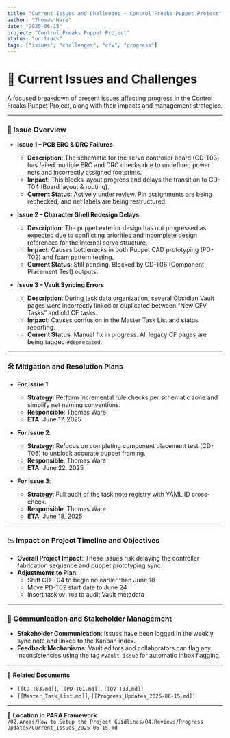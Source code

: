 ```yaml
---
title: "Current Issues and Challenges – Control Freaks Puppet Project"
author: "Thomas Ware"
date: "2025-06-15"
project: "Control Freaks Puppet Project"
status: "on track"
tags: ["issues", "challenges", "cfv", "progress"]
---
```


# 🚧 Current Issues and Challenges

A focused breakdown of present issues affecting progress in the Control Freaks Puppet Project, along with their impacts and management strategies.

---

### 🛑 Issue Overview

- **Issue 1 – PCB ERC & DRC Failures**
  - **Description**: The schematic for the servo controller board (CD-T03) has failed multiple ERC and DRC checks due to undefined power nets and incorrectly assigned footprints.
  - **Impact**: This blocks layout progress and delays the transition to CD-T04 (Board layout & routing).
  - **Current Status**: Actively under review. Pin assignments are being rechecked, and net labels are being restructured.

- **Issue 2 – Character Shell Redesign Delays**
  - **Description**: The puppet exterior design has not progressed as expected due to conflicting priorities and incomplete design references for the internal servo structure.
  - **Impact**: Causes bottlenecks in both Puppet CAD prototyping (PD-T02) and foam pattern testing.
  - **Current Status**: Still pending. Blocked by CD-T06 (Component Placement Test) outputs.

- **Issue 3 – Vault Syncing Errors**
  - **Description**: During task data organization, several Obsidian Vault pages were incorrectly linked or duplicated between “New CFV Tasks” and old CF tasks.
  - **Impact**: Causes confusion in the Master Task List and status reporting.
  - **Current Status**: Manual fix in progress. All legacy CF pages are being tagged `#deprecated`.

---

### 🛠️ Mitigation and Resolution Plans

- **For Issue 1**:
  - **Strategy**: Perform incremental rule checks per schematic zone and simplify net naming conventions.
  - **Responsible**: Thomas Ware
  - **ETA**: June 17, 2025

- **For Issue 2**:
  - **Strategy**: Refocus on completing component placement test (CD-T06) to unblock accurate puppet framing.
  - **Responsible**: Thomas Ware
  - **ETA**: June 22, 2025

- **For Issue 3**:
  - **Strategy**: Full audit of the task note registry with YAML ID cross-check.
  - **Responsible**: Thomas Ware
  - **ETA**: June 18, 2025

---

### 📉 Impact on Project Timeline and Objectives

- **Overall Project Impact**: These issues risk delaying the controller fabrication sequence and puppet prototyping sync.
- **Adjustments to Plan**:
  - Shift CD-T04 to begin no earlier than June 18
  - Move PD-T02 start date to June 24
  - Insert task `OV-T03` to audit Vault metadata

---

### 📡 Communication and Stakeholder Management

- **Stakeholder Communication**: Issues have been logged in the weekly sync note and linked to the Kanban index.
- **Feedback Mechanisms**: Vault editors and collaborators can flag any inconsistencies using the tag `#vault-issue` for automatic inbox flagging.

---

📎 **Related Documents**

- `[[CD-T03.md]]`, `[[PD-T01.md]]`, `[[OV-T03.md]]`  
- `[[Master_Task_List.md]]`, `[[Progress_Updates_2025-06-15.md]]`

---

📁 **Location in PARA Framework**  
`/02.Areas/How to Setup the Project Guidlines/04.Reviews/Progress Updates/Current_Issues_2025-06-15.md`
